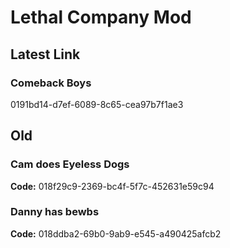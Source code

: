 # Lethal Company Mod
## Latest Link
### Comeback Boys
0191bd14-d7ef-6089-8c65-cea97b7f1ae3

## Old
### Cam does Eyeless Dogs 
**Code:** 018f29c9-2369-bc4f-5f7c-452631e59c94
### Danny has bewbs
**Code:** 018ddba2-69b0-9ab9-e545-a490425afcb2
